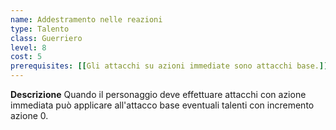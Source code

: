 ```yaml
---
name: Addestramento nelle reazioni
type: Talento
class: Guerriero
level: 8
cost: 5
prerequisites: [[Gli attacchi su azioni immediate sono attacchi base.]]
---
```


**Descrizione**
Quando il personaggio deve effettuare attacchi con azione immediata può
applicare all'attacco base eventuali talenti con incremento azione 0.